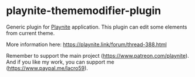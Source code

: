 # playnite-thememodifier-plugin
Generic plugin for [Playnite](https://playnite.link/) application.
This plugin can edit some elements from current theme.     

More information here: https://playnite.link/forum/thread-388.html

Remember to support the main project (https://www.patreon.com/playnite). 
And if you like my work, you can support me (https://www.paypal.me/lacro59). 
